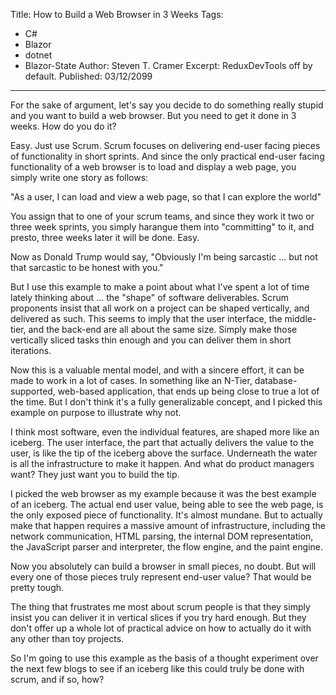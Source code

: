 Title: How to Build a Web Browser in 3 Weeks
Tags: 
  - C# 
  - Blazor 
  - dotnet 
  - Blazor-State
Author: Steven T. Cramer
Excerpt: ReduxDevTools off by default. 
Published: 03/12/2099
---

For the sake of argument, let's say you decide to do something really stupid and you want to build a web browser. But you need to get it done in 3 weeks. How do you do it?

Easy. Just use Scrum. Scrum focuses on delivering end-user facing pieces of functionality in short sprints. And since the only practical end-user facing functionality of a web browser is to load and display a web page, you simply write one story as follows:

"As a user, I can load and view a web page, so that I can explore the world"

You assign that to one of your scrum teams, and since they work it two or three week sprints, you simply harangue them into "committing" to it, and presto, three weeks later it will be done. Easy.

Now as Donald Trump would say, "Obviously I'm being sarcastic ... but not that sarcastic to be honest with you."

But I use this example to make a point about what I've spent a lot of time lately thinking about ... the "shape" of software deliverables. Scrum proponents insist that all work on a project can be shaped vertically, and delivered as such. This seems to imply that the user interface, the middle-tier, and the back-end are all about the same size. Simply make those vertically sliced tasks thin enough and you can deliver them in short iterations.

Now this is a valuable mental model, and with a sincere effort, it can be made to work in a lot of cases. In something like an N-Tier, database-supported, web-based application, that ends up being close to true a lot of the time. But I don't think it's a fully generalizable concept, and I picked this example on purpose to illustrate why not.

I think most software, even the individual features, are shaped more like an iceberg. The user interface, the part that actually delivers the value to the user, is like the tip of the iceberg above the surface. Underneath the water is all the infrastructure to make it happen. And what do product managers want? They just want you to build the tip.

I picked the web browser as my example because it was the best example of an iceberg. The actual end user value, being able to see the web page, is the only exposed piece of functionality. It's almost mundane. But to actually make that happen requires a massive amount of infrastructure, including the network communication, HTML parsing, the internal DOM representation, the JavaScript parser and interpreter, the flow engine, and the paint engine.

Now you absolutely can build a browser in small pieces, no doubt. But will every one of those pieces truly represent end-user value? That would be pretty tough.

The thing that frustrates me most about scrum people is that they simply insist you can deliver it in vertical slices if you try hard enough. But they don't offer up a whole lot of practical advice on how to actually do it with any other than toy projects.

So I'm going to use this example as the basis of a thought experiment over the next few blogs to see if an iceberg like this could truly be done with scrum, and if so, how?

